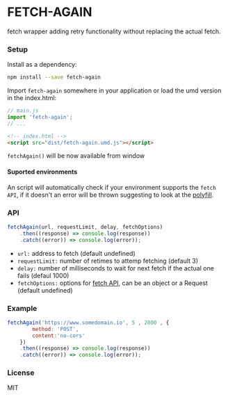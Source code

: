 # FETCH-AGAIN

fetch wrapper adding retry functionality without replacing the actual fetch.

### Setup

Install as a dependency:

```bash
npm install --save fetch-again
```

Import ```fetch-again``` somewhere in your application or load the umd version in the index.html:

```js
// main.js
import 'fetch-again';
// ...
```

```html
<!-- index.html -->
<script src="dist/fetch-again.umd.js"></script>
```

```fetchAgain()``` will be now available from window

#### Suported environments

An script will automatically check if your environment supports the ```fetch API```, if it doesn't an error will be thrown suggesting to look at the [polyfill](https://github.com/github/fetch).

### API

```js
fetchAgain(url, requestLimit, delay, fetchOptions)
    .then((response) => console.log(response))
    .catch((error)) => console.log(error));
```
* ```url:``` address to fetch (default undefined)
* ```requestLimit:``` number of retimes to attemp fetching (default 3)
* ```delay:``` number of milliseconds to wait for next fetch if the actual one fails (defaul 1000)
* ```fetchOptions:``` options for [fetch API](https://github.github.io/fetch), can be an object or a Request (default undefined)

### Example

```js
fetchAgain('https://www.somedomain.io', 5 , 2000 , {
        method: 'POST',
        content:'no-cors'
    })
    .then((response) => console.log(response))
    .catch((error)) => console.log(error));
```

### License

MIT
